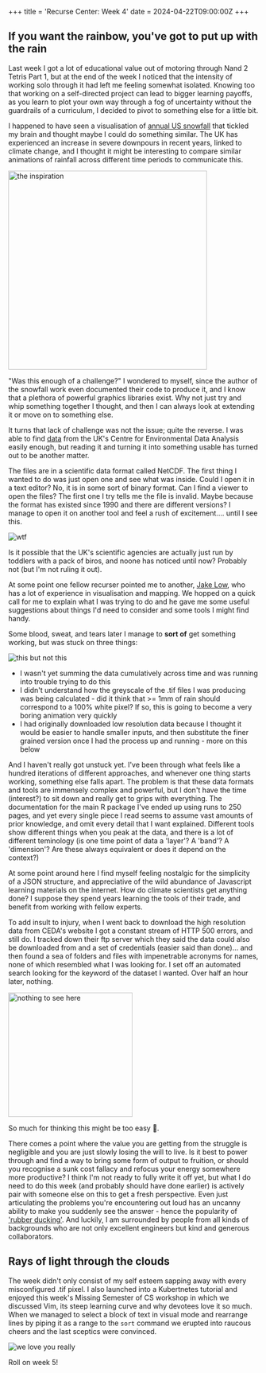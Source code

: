 +++
title = 'Recurse Center: Week 4'
date = 2024-04-22T09:00:00Z
+++

## If you want the rainbow, you've got to put up with the rain

Last week I got a lot of educational value out of motoring through Nand 2 Tetris Part 1, but at the end of the week I noticed that the intensity of working solo through it had left me feeling somewhat isolated.  Knowing too that working on a self-directed project can lead to bigger learning payoffs, as you learn to plot your own way through a fog of uncertainty without the guardrails of a curriculum, I decided to pivot to something else for a little bit.

I happened to have seen a visualisation of [annual US snowfall](https://viewshed.matinic.us/2018/01/13/1139/) that tickled my brain and thought maybe I could do something similar.  The UK has experienced an increase in severe downpours in recent years, linked to climate change, and I thought it might be interesting to compare similar animations of rainfall across different time periods to communicate this.

<a href="https://viewshed.matinic.us/2018/01/13/1139/"><img alt="the inspiration" src="/snow-animated-small.gif" width="400px" /></a>

"Was this enough of a challenge?" I wondered to myself, since the author of the snowfall work even documented their code to produce it, and I know that a plethora of powerful graphics libraries exist.  Why not just try and whip something together I thought, and then I can always look at extending it or move on to something else.

It turns that lack of challenge was not the issue; quite the reverse.  I was able to find [data](https://catalogue.ceda.ac.uk/uuid/4dc8450d889a491ebb20e724debe2dfb) from the UK's Centre for Environmental Data Analysis easily enough, but reading it and turning it into something usable has turned out to be another matter.

The files are in a scientific data format called NetCDF.  The first thing I wanted to do was just open one and see what was inside.  Could I open it in a text editor?  No, it is in some sort of binary format.  Can I find a viewer to open the files?  The first one I try tells me the file is invalid.  Maybe because the format has existed since 1990 and there are different versions?  I manage to open it on another tool and feel a rush of excitement.... until I see this.

<img src="/computer-says-no.png" alt="wtf" style="max-width: 600px">

Is it possible that the UK's scientific agencies are actually just run by toddlers with a pack of biros, and noone has noticed until now?  Probably not (but I'm not ruling it out).

At some point one fellow recurser pointed me to another, [Jake Low](https://github.com/jake-low), who has a lot of experience in visualisation and mapping.  We hopped on a quick call for me to explain what I was trying to do and he gave me some useful suggestions about things I'd need to consider and some tools I might find handy.

Some blood, sweat, and tears later I manage to __sort of__ get something working, but was stuck on three things:

![this but not this](/uk-map.gif)

* I wasn't yet summing the data cumulatively across time and was running into trouble trying to do this
* I didn't understand how the greyscale of the .tif files I was producing was being calculated - did it think that >= 1mm of rain should correspond to a 100% white pixel?  If so, this is going to become a very boring animation very quickly
* I had originally downloaded low resolution data because I thought it would be easier to handle smaller inputs, and then substitute the finer grained version once I had the process up and running - more on this below


And I haven't really got unstuck yet.  I've been through what feels like a hundred iterations of different approaches, and whenever one thing starts working, something else falls apart.  The problem is that these data formats and tools are immensely complex and powerful, but I don't have the time (interest?) to sit down and really get to grips with everything.  The documentation for the main R package I've ended up using runs to 250 pages, and yet every single piece I read seems to assume vast amounts of prior knowledge, and omit every detail that I want explained.  Different tools show different things when you peak at the data, and there is a lot of different teminology (is one time point of data a 'layer'?  A 'band'?  A 'dimension'? Are these always equivalent or does it depend on the context?)

At some point around here I find myself feeling nostalgic for the simplicity of a JSON structure, and appreciative of the wild abundance of Javascript learning materials on the internet.  How do climate scientists get anything done?  I suppose they spend years learning the tools of their trade, and benefit from working with fellow experts.

To add insult to injury, when I went back to download the high resolution data from CEDA's website I got a constant stream of HTTP 500 errors, and still do.  I tracked down their ftp server which they said the data could also be downloaded from and a set of credentials (easier said than done)... and then found a sea of folders and files with impenetrable acronyms for names, none of which resembled what I was looking for.  I set off an automated search looking for the keyword of the dataset I wanted.  Over half an hour later, nothing.  

<img alt="nothing to see here" src="/crying.gif" width=250 />

So much for thinking this might be too easy 🥲.  

There comes a point where the value you are getting from the struggle is negligible and you are just slowly losing the will to live.  Is it best to power through and find a way to bring some form of output to fruition, or should you recognise a sunk cost fallacy and refocus your energy somewhere more productive?  I think I'm not ready to fully write it off yet, but what I do need to do this week (and probably should have done earlier) is actively pair with someone else on this to get a fresh perspective. Even just articulating the problems you're encountering out loud has an uncanny ability to make you suddenly see the answer - hence the popularity of ['rubber ducking'](https://en.wikipedia.org/wiki/Rubber_duck_debugging).  And luckily, I am surrounded by people from all kinds of backgrounds who are not only excellent engineers but kind and generous collaborators.

## Rays of light through the clouds

The week didn't only consist of my self esteem sapping away with every misconfigured .tif pixel.  I also launched into a Kubertnetes tutorial and enjoyed this week's Missing Semester of CS workshop in which we discussed Vim, its steep learning curve and why devotees love it so much.  When we managed to select a block of text in visual mode and rearrange lines by piping it as a range to the `sort` command we erupted into raucous cheers and the last sceptics were convinced.

![we love you really](/vim-vi.gif)

Roll on week 5!